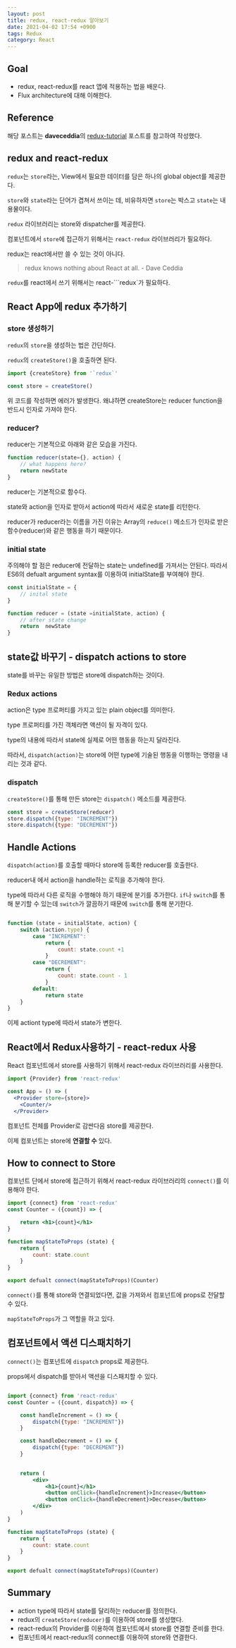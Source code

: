 ```yaml
---
layout: post
title: redux, react-redux 알아보기
date: 2021-04-02 17:54 +0900
tags: Redux
category: React
---
```


## Goal

- redux, react-redux를 react 앱에 적용하는 법을 배운다.
- Flux architecture에 대해 이해한다.

## Reference

해당 포스트는 **daveceddia**의 [redux-tutorial](https://daveceddia.com/redux-tutorial/) 포스트를 참고하여 작성했다.

## redux and react-redux

`redux`는 `store`라는, View에서 필요한 데이터를 담은 하나의 global object를 제공한다.

`store`와 `state`라는 단어가 겹쳐서 쓰이는 데, 비유하자면 `store`는 박스고 `state`는 내용물이다.

`redux` 라이브러리는 store와 dispatcher를 제공한다.

컴포넌트에서 `store`에 접근하기 위해서는 `react-redux` 라이브러리가 필요하다.

redux는 react에서만 쓸 수 있는 것이 아니다.

>redux knows nothing about React at all. - Dave Ceddia

`redux`를 react에서 쓰기 위해서는 react-```redux`가 필요하다.

## React App에 redux 추가하기

### store 생성하기

`redux`의 `store`을 생성하는 법은 간단하다.

`redux`의 `createStore()`을 호출하면 된다.

```jsx
import {createStore} from '`redux`'

const store = createStore()

```

위 코드를 작성하면 에러가 발생한다. 왜냐하면 createStore는 reducer function을 반드시 인자로 가져야 한다.

### reducer?

reducer는 기본적으로 아래와 같은 모습을 가진다.

```jsx
function reducer(state={}, action) {
    // what happens here?
    return newState
}
```

reducer는 기본적으로 함수다.

state와 action을 인자로 받아서 action에 따라서 새로운 state를 리턴한다.

reducer가 reducer라는 이름을 가진 이유는 Array의 `reduce()` 메소드가 인자로 받은 함수(reducer)와 같은 행동을 하기 때문이다.

### initial state

주의해야 할 점은 reducer에 전달하는 state는 undefined를 가져서는 안된다. 따라서 ES6의 defualt argument syntax를 이용하여 initialState를 부여해야 한다.

```jsx
const initialState = {
    // inital state
}

function reducer = (state =initialState, action) {
    // after state change
    return  newState
}

```

## state값 바꾸기 - dispatch actions to store

state를 바꾸는 유일한 방법은 store에 dispatch하는 것이다.

### Redux actions

action은 type 프로퍼티를 가지고 있는 plain object를 의미한다.

type 프로퍼티를 가진 객체라면 액션이 될 자격이 있다.

type의 내용에 따라서 state에 실제로 어떤 행동을 하는지 달라진다.

따라서, `dispatch(action)`는 store에 어떤 type에 기술된 행동을 이행하는 명령을 내리는 것과 같다.

### dispatch

`createStore()`를 통해 만든 store는 `dispatch()` 메소드를 제공한다.

```jsx
const store = createStore(reducer)
store.dispatch({type: "INCREMENT"})
store.dispatch({type: "DECREMENT"})
```

## Handle Actions

`dispatch(action)`를 호출할 때마다 store에 등록한 reducer를 호출한다.

reducer내 에서 action을 handle하는 로직을 추가해야 한다.

type에 따라서 다른 로직을 수행해야 하기 때문에 분기를 추가한다. `if`나 `switch`를 통해 분기할 수 있는데 `switch`가 깔끔하기 때문에 `switch`를 통해 분기한다.

```jsx

function (state = initialState, action) {
    switch (action.type) {
        case "INCREMENT": 
            return {
                count: state.count +1
            }
        case "DECREMENT":
            return {
                count: state.count - 1
            }
        default: 
            return state
    }
}

```

이제 actiont type에 따라서 state가 변한다.

## React에서 Redux사용하기 - react-redux 사용

React 컴포넌트에서 store를 사용하기 위해서 react-redux 라이브러리를 사용한다.

```jsx
import {Provider} from 'react-redux'

const App = () => (
  <Provider store={store}>
    <Counter/>
  </Provider>

```

컴포넌트 전체를 Provider로 감싼다음 store를 제공한다.

이제 컴포넌트는 store에 **연결할 수** 있다.

## How to connect to Store

컴포넌트 단에서 store에 접근하기 위해서 react-redux 라이브러리의 `connect()`를 이용해야 한다.

```jsx
import {connect} from 'react-redux'
const Counter = ({count}) => {

    return <h1>{count}</h1>
}

function mapStateToProps (state) {
    return {
        count: state.count
    }
}

export defualt connect(mapStateToProps)(Counter)
```

`connect()`를 통해 store와 연결되었다면, 값을 가져와서 컴포넌트에 props로 전달할 수 있다.

`mapStateToProps`가 그 역할을 하고 있다.

## 컴포넌트에서 액션 디스패치하기

`connect()`는 컴포넌트에 `dispatch` props로 제공한다.

props에서 dispatch를 받아서 액션을 디스패치할 수 있다.

```jsx

import {connect} from 'react-redux'
const Counter = ({count, dispatch}) => {

    const handleIncrement = () => {
        dispatch({type: "INCREMENT"})
    }

    const handleDecrement = () => {
        dispatch({type: "DECREMENT"})
    }
    

    return (    
        <div>
            <h1>{count}</h1>
            <button onClick={handleIncrement}>Increase</button>
            <button onClick={handleDecrement}>Decrease</button>            
        </div>
    )
}

function mapStateToProps (state) {
    return {
        count: state.count
    }
}

export defualt connect(mapStateToProps)(Counter)

```

## Summary

- action type에 따라서 state를 달리하는 reducer를 정의한다.
- redux의 `createStore(reducer)`를 이용하여 store를 생성했다.
- react-redux의 Provider를 이용하여 컴포넌트에서 store를 연결할 준비를 한다.
- 컴포넌트에서 react-redux의 connect를 이용하여 store와 연결한다.
